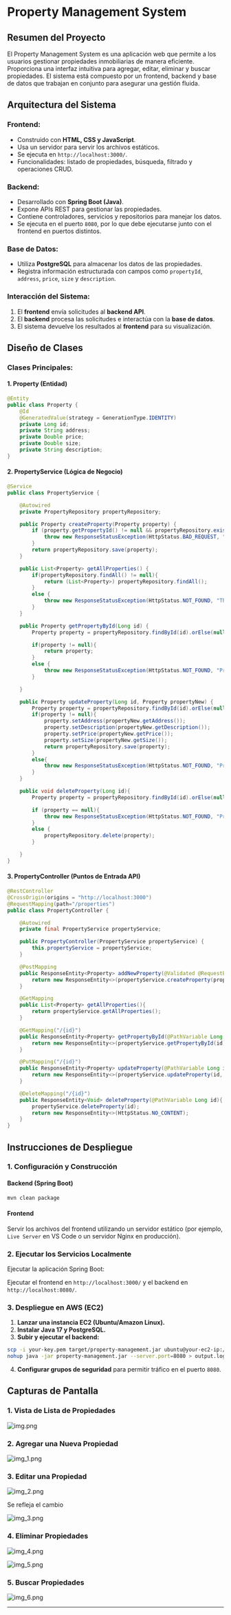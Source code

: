 # Property Management System

## Resumen del Proyecto
El Property Management System es una aplicación web que permite a los usuarios gestionar propiedades inmobiliarias de manera eficiente. Proporciona una interfaz intuitiva para agregar, editar, eliminar y buscar propiedades. El sistema está compuesto por un frontend, backend y base de datos que trabajan en conjunto para asegurar una gestión fluida.

## Arquitectura del Sistema
### **Frontend:**
- Construido con **HTML, CSS y JavaScript**.
- Usa un servidor para servir los archivos estáticos.
- Se ejecuta en `http://localhost:3000/`.
- Funcionalidades: listado de propiedades, búsqueda, filtrado y operaciones CRUD.

### **Backend:**
- Desarrollado con **Spring Boot (Java)**.
- Expone APIs REST para gestionar las propiedades.
- Contiene controladores, servicios y repositorios para manejar los datos.
- Se ejecuta en el puerto `8080`, por lo que debe ejecutarse junto con el frontend en puertos distintos.

### **Base de Datos:**
- Utiliza **PostgreSQL** para almacenar los datos de las propiedades.
- Registra información estructurada con campos como `propertyId`, `address`, `price`, `size` y `description`.

### **Interacción del Sistema:**
1. El **frontend** envía solicitudes al **backend API**.
2. El **backend** procesa las solicitudes e interactúa con la **base de datos**.
3. El sistema devuelve los resultados al **frontend** para su visualización.

## Diseño de Clases
### **Clases Principales:**

#### 1. **Property** (Entidad)
```java
@Entity
public class Property {
    @Id
    @GeneratedValue(strategy = GenerationType.IDENTITY)
    private Long id;
    private String address;
    private Double price;
    private Double size;
    private String description;
}
```

#### 2. **PropertyService** (Lógica de Negocio)
```java
@Service
public class PropertyService {

    @Autowired
    private PropertyRepository propertyRepository;

    public Property createProperty(Property property) {
        if (property.getPropertyId() != null && propertyRepository.existsById(property.getPropertyId())) {
            throw new ResponseStatusException(HttpStatus.BAD_REQUEST, "Property exists");
        }
        return propertyRepository.save(property);
    }

    public List<Property> getAllProperties() {
        if(propertyRepository.findAll() != null){
            return (List<Property>) propertyRepository.findAll();
        }
        else {
            throw new ResponseStatusException(HttpStatus.NOT_FOUND, "There is no properties");
        }
    }

    public Property getPropertyById(Long id) {
        Property property = propertyRepository.findById(id).orElse(null);

        if(property != null){
            return property;
        }
        else {
            throw new ResponseStatusException(HttpStatus.NOT_FOUND, "Property not found");
        }

    }

    public Property updateProperty(Long id, Property propertyNew) {
        Property property = propertyRepository.findById(id).orElse(null);
        if(property != null){
            property.setAddress(propertyNew.getAddress());
            property.setDescription(propertyNew.getDescription());
            property.setPrice(propertyNew.getPrice());
            property.setSize(propertyNew.getSize());
            return propertyRepository.save(property);
        }
        else{
            throw new ResponseStatusException(HttpStatus.NOT_FOUND, "Property not found");
        }
    }

    public void deleteProperty(Long id){
        Property property = propertyRepository.findById(id).orElse(null);

        if (property == null){
            throw new ResponseStatusException(HttpStatus.NOT_FOUND, "Property not found");
        }
        else {
            propertyRepository.delete(property);
        }

    }
}
```

#### 3. **PropertyController** (Puntos de Entrada API)
```java
@RestController
@CrossOrigin(origins = "http://localhost:3000")
@RequestMapping(path="/properties")
public class PropertyController {

    @Autowired
    private final PropertyService propertyService;

    public PropertyController(PropertyService propertyService) {
        this.propertyService = propertyService;
    }

    @PostMapping
    public ResponseEntity<Property> addNewProperty(@Validated @RequestBody Property property){
        return new ResponseEntity<>(propertyService.createProperty(property), HttpStatus.CREATED);
    }

    @GetMapping
    public List<Property> getAllProperties(){
        return propertyService.getAllProperties();
    }

    @GetMapping("/{id}")
    public ResponseEntity<Property> getPropertyById(@PathVariable Long id){
        return new ResponseEntity<>(propertyService.getPropertyById(id), HttpStatus.OK);
    }

    @PutMapping("/{id}")
    public ResponseEntity<Property> updateProperty(@PathVariable Long id, @Validated @RequestBody Property property){
        return new ResponseEntity<>(propertyService.updateProperty(id, property), HttpStatus.OK);
    }

    @DeleteMapping("/{id}")
    public ResponseEntity<Void> deleteProperty(@PathVariable Long id){
        propertyService.deleteProperty(id);
        return new ResponseEntity<>(HttpStatus.NO_CONTENT);
    }
}
```

## Instrucciones de Despliegue
### **1. Configuración y Construcción**
#### **Backend (Spring Boot)**
```sh
mvn clean package
```
#### **Frontend**
Servir los archivos del frontend utilizando un servidor estático (por ejemplo, `Live Server` en VS Code o un servidor Nginx en producción).

### **2. Ejecutar los Servicios Localmente**

Ejecutar la aplicación Spring Boot:

Ejecutar el frontend en `http://localhost:3000/` y el backend en `http://localhost:8080/`.

### **3. Despliegue en AWS (EC2)**
1. **Lanzar una instancia EC2 (Ubuntu/Amazon Linux).**
2. **Instalar Java 17 y PostgreSQL.**
3. **Subir y ejecutar el backend:**
```sh
scp -i your-key.pem target/property-management.jar ubuntu@your-ec2-ip:/home/ubuntu/
nohup java -jar property-management.jar --server.port=8080 > output.log 2>&1 &
```
4. **Configurar grupos de seguridad** para permitir tráfico en el puerto `8080`.

## Capturas de Pantalla
### **1. Vista de Lista de Propiedades**

![img.png](img/img.png)

### **2. Agregar una Nueva Propiedad**

![img_1.png](img/img_1.png)

### **3. Editar una Propiedad**

![img_2.png](img/img_2.png)

Se refleja el cambio

![img_3.png](img/img_3.png)

### **4. Eliminar Propiedades**

![img_4.png](img/img_4.png)

![img_5.png](img/img_5.png)

### **5. Buscar Propiedades**

![img_6.png](img/img_6.png)

---